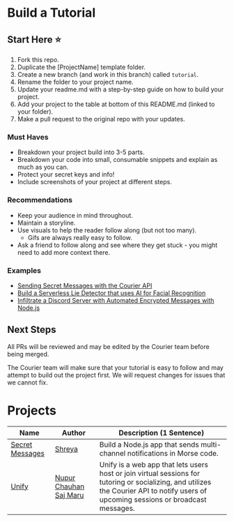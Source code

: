 # Build a Tutorial

## Start Here ⭐️

1. Fork this repo.
2. Duplicate the [ProjectName] template folder.
3. Create a new branch (and work in this branch) called `tutorial`.
4. Rename the folder to your project name.
5. Update your readme.md with a step-by-step guide on how to build your project.
6. Add your project to the table at bottom of this README.md (linked to your folder).
7. Make a pull request to the original repo with your updates.

### Must Haves
* Breakdown your project build into 3-5 parts.
* Breakdown your code into small, consumable snippets and explain as much as you can.
* Protect your secret keys and info!
* Include screenshots of your project at different steps.

### Recommendations
* Keep your audience in mind throughout.
* Maintain a storyline.
* Use visuals to help the reader follow along (but not too many).
  * Gifs are always really easy to follow.
* Ask a friend to follow along and see where they get stuck - you might need to add more context there.

### Examples
- [Sending Secret Messages with the Courier API](https://github.com/shreythecray/secret-messages)
- [Build a Serverless Lie Detector that uses AI for Facial Recognition](https://github.com/shreythecray/lie-detector)
- [Infiltrate a Discord Server with Automated Encrypted Messages with Node.js](https://github.com/shreythecray/infiltration)

## Next Steps
All PRs will be reviewed and may be edited by the Courier team before being merged.

The Courier team will make sure that your tutorial is easy to follow and may attempt to build out the project first. We will request changes for issues that we cannot fix.

# Projects

| Name | Author | Description (1 Sentence) |
| ----------- | ----------- | ----------- |
| [Secret Messages](https://www.courier.com/blog/hackathon-courier-api-nodejs/) | [Shreya](https://twitter.com/shreythecray) | Build a Node.js app that sends multi-channel notifications in Morse code. |
|[Unify](/Unify)| [Nupur Chauhan](https://www.linkedin.com/in/nupurchauhan6/) [Saj Maru](https://www.linkedin.com/in/sajmaru/) | Unify is a web app that lets users host or join virtual sessions for tutoring or socializing, and utilizes the Courier API to notify users of upcoming sessions or broadcast messages.|

